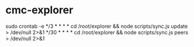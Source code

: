 # cmc-explorer
sudo crontab -e
*/3 * * * * cd /root/explorer && node scripts/sync.js update > /dev/null 2>&1
*/30 * * * * cd /root/explorer && node scripts/sync.js peers > /dev/null 2>&1
